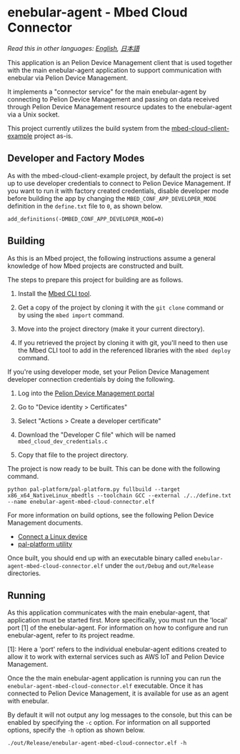 # enebular-agent - Mbed Cloud Connector

*Read this in other languages: [English](README.md), [日本語](README.ja.md)*

This application is an Pelion Device Management client that is used together with the main enebular-agent application to support communication with enebular via Pelion Device Management.

It implements a "connector service" for the main enebular-agent by connecting to Pelion Device Management and passing on data received through Pelion Device Management resource updates to the enebular-agent via a Unix socket.

This project currently utilizes the build system from the [mbed-cloud-client-example](https://github.com/ARMmbed/mbed-cloud-client-example) project as-is.

## Developer and Factory Modes

As with the mbed-cloud-client-example project, by default the project is set up to use developer credentials to connect to Pelion Device Management. If you want to run it with factory created credentials, disable developer mode before building the app by changing the `MBED_CONF_APP_DEVELOPER_MODE` definition in the `define.txt` file to `0`, as shown below.

```
add_definitions(-DMBED_CONF_APP_DEVELOPER_MODE=0)
```

## Building

As this is an Mbed project, the following instructions assume a general knowledge of how Mbed projects are constructed and built.

The steps to prepare this project for building are as follows.

1. Install the [Mbed CLI tool](https://github.com/ARMmbed/mbed-cli#installing-mbed-cli).

2. Get a copy of the project by cloning it with the `git clone` command or by using the `mbed import` command.

3. Move into the project directory (make it your current directory).

4. If you retrieved the project by cloning it with git, you'll need to then use the Mbed CLI tool to add in the referenced libraries with the `mbed deploy` command.

If you're using developer mode, set your Pelion Device Management developer connection credentials by doing the following.

1. Log into the [Pelion Device Management portal](https://portal.mbedcloud.com/login)

2. Go to "Device identity > Certificates"

3. Select "Actions > Create a developer certificate"

4. Download the "Developer C file" which will be named `mbed_cloud_dev_credentials.c`

5. Copy that file to the project directory.

The project is now ready to be built. This can be done with the following command.

```
python pal-platform/pal-platform.py fullbuild --target x86_x64_NativeLinux_mbedtls --toolchain GCC --external ./../define.txt --name enebular-agent-mbed-cloud-connector.elf
```

For more information on build options, see the following Pelion Device Management documents.

- [Connect a Linux device](https://cloud.mbed.com/docs/current/connecting/linux-on-pc.html)
- [pal-platform utility](https://cloud.mbed.com/docs/current/porting/using-the-pal-platform-utility.html)

Once built, you should end up with an executable binary called `enebular-agent-mbed-cloud-connector.elf` under the `out/Debug` and `out/Release` directories.

## Running

As this application communicates with the main enebular-agent, that application must be started first. More specifically, you must run the 'local' port [1] of the enebular-agent. For information on how to configure and run enebular-agent, refer to its project readme.

[1]: Here a 'port' refers to the individual enebular-agent editions created to allow it to work with external services such as AWS IoT and Pelion Device Management.

Once the the main enebular-agent application is running you can run the `enebular-agent-mbed-cloud-connector.elf` executable. Once it has connected to Pelion Device Management, it is available for use as an agent with enebular.

By default it will not output any log messages to the console, but this can be enabled by specifying the `-c` option. For information on all supported options, specify the `-h` option as shown below.

```
./out/Release/enebular-agent-mbed-cloud-connector.elf -h
```
